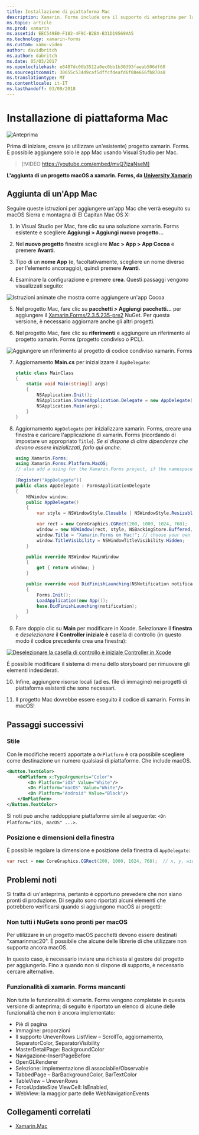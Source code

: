 ```yaml
---
title: Installazione di piattaforma Mac
description: Xamarin. Forms include ora il supporto di anteprima per la piattaforma Mac
ms.topic: article
ms.prod: xamarin
ms.assetid: EEC549E0-F182-4F9C-B2BA-B31D19569AA5
ms.technology: xamarin-forms
ms.custom: xamu-video
author: davidbritch
ms.author: dabritch
ms.date: 05/03/2017
ms.openlocfilehash: e8487dc06b3512a0ec0bb1b30393faeab506df60
ms.sourcegitcommit: 30055c534d9caf5dffcfdeafd6f08e666fb870a8
ms.translationtype: MT
ms.contentlocale: it-IT
ms.lasthandoff: 03/09/2018
---
```

# <a name="mac-platform-setup"></a>Installazione di piattaforma Mac

![Anteprima](~/media/shared/preview.png)

Prima di iniziare, creare (o utilizzare un'esistente) progetto xamarin. Forms.
È possibile aggiungere solo le app Mac usando Visual Studio per Mac.

> [!VIDEO https://youtube.com/embed/mvQ7jzaNseM]

**L'aggiunta di un progetto macOS a xamarin. Forms, da [University Xamarin](https://university.xamarin.com/)**

## <a name="adding-a-mac-app"></a>Aggiunta di un'App Mac

Seguire queste istruzioni per aggiungere un'app Mac che verrà eseguito su macOS Sierra e montagna di El Capitan Mac OS X:

1. In Visual Studio per Mac, fare clic su una soluzione xamarin. Forms esistente e scegliere **Aggiungi > Aggiungi nuovo progetto...**

2. Nel **nuovo progetto** finestra scegliere **Mac > App > App Cocoa** e premere **Avanti**.

3. Tipo di un **nome App** (e, facoltativamente, scegliere un nome diverso per l'elemento ancoraggio), quindi premere **Avanti**.

4. Esaminare la configurazione e premere **crea**. Questi passaggi vengono visualizzati seguito:

  ![Istruzioni animate che mostra come aggiungere un'app Cocoa](mac-images/add-macos-proj.gif)

5. Nel progetto Mac, fare clic su **pacchetti > Aggiungi pacchetti...**  per aggiungere il [Xamarin.Forms/2.3.5.235-pre2](https://www.nuget.org/packages/Xamarin.Forms/2.3.5.235-pre2) NuGet. Per questa versione, è necessario aggiornare anche gli altri progetti.

6. Nel progetto Mac, fare clic su **riferimenti** e aggiungere un riferimento al progetto xamarin. Forms (progetto condiviso o PCL).

  ![Aggiungere un riferimento al progetto di codice condiviso xamarin. Forms](mac-images/references-sml.png)

7. Aggiornamento **Main.cs** per inizializzare il `AppDelegate`:

    ```csharp
    static class MainClass
    {
        static void Main(string[] args)
        {
            NSApplication.Init();
            NSApplication.SharedApplication.Delegate = new AppDelegate(); // add this line
            NSApplication.Main(args);
        }
    }
    ```

8. Aggiornamento `AppDelegate` per inizializzare xamarin. Forms, creare una finestra e caricare l'applicazione di xamarin. Forms (ricordando di impostare un appropriato `Title`). _Se si dispone di altre dipendenze che devono essere inizializzati, farlo qui anche._

    ```csharp
    using Xamarin.Forms;
    using Xamarin.Forms.Platform.MacOS;
    // also add a using for the Xamarin.Forms project, if the namespace is different to this file
    ...
    [Register("AppDelegate")]
    public class AppDelegate : FormsApplicationDelegate
    {
        NSWindow window;
        public AppDelegate()
        {
            var style = NSWindowStyle.Closable | NSWindowStyle.Resizable | NSWindowStyle.Titled;

            var rect = new CoreGraphics.CGRect(200, 1000, 1024, 768);
            window = new NSWindow(rect, style, NSBackingStore.Buffered, false);
            window.Title = "Xamarin.Forms on Mac!"; // choose your own Title here
            window.TitleVisibility = NSWindowTitleVisibility.Hidden;
        }

        public override NSWindow MainWindow
        {
            get { return window; }
        }

        public override void DidFinishLaunching(NSNotification notification)
        {
            Forms.Init();
            LoadApplication(new App());
            base.DidFinishLaunching(notification);
        }
    }
    ```

9. Fare doppio clic su **Main** per modificare in Xcode. Selezionare il **finestra** e _deselezionare_ il **Controller iniziale è** casella di controllo (in questo modo il codice precedente crea una finestra):

  [![Deselezionare la casella di controllo è iniziale Controller in Xcode](mac-images/xcode-init-controller-sml.png)](mac-images/xcode-init-controller.png#lightbox)

  È possibile modificare il sistema di menu dello storyboard per rimuovere gli elementi indesiderati.

10. Infine, aggiungere risorse locali (ad es. file di immagine) nei progetti di piattaforma esistenti che sono necessari.

11. Il progetto Mac dovrebbe essere eseguito il codice di xamarin. Forms in macOS!

## <a name="next-steps"></a>Passaggi successivi

### <a name="styling"></a>Stile

Con le modifiche recenti apportate a `OnPlatform` è ora possibile scegliere come destinazione un numero qualsiasi di piattaforme. Che include macOS.

```xml
<Button.TextColor>
    <OnPlatform x:TypeArguments="Color">
        <On Platform="iOS" Value="White"/>
        <On Platform="macOS" Value="White"/>
        <On Platform="Android" Value="Black"/>
    </OnPlatform>
</Button.TextColor>
```

Si noti può anche raddoppiare piattaforme simile al seguente: `<On Platform="iOS, macOS" ...>`.

### <a name="window-size-and-position"></a>Posizione e dimensioni della finestra

È possibile regolare la dimensione e posizione della finestra di `AppDelegate`:

```csharp
var rect = new CoreGraphics.CGRect(200, 1000, 1024, 768);  // x, y, width, height
```

## <a name="known-issues"></a>Problemi noti

Si tratta di un'anteprima, pertanto è opportuno prevedere che non siano pronti di produzione. Di seguito sono riportati alcuni elementi che potrebbero verificarsi quando si aggiungono macOS ai progetti:

### <a name="not-all-nugets-are-ready-for-macos"></a>Non tutti i NuGets sono pronti per macOS

Per utilizzare in un progetto macOS pacchetti devono essere destinati "xamarinmac20". È possibile che alcune delle librerie di che utilizzare non supporta ancora macOS.

In questo caso, è necessario inviare una richiesta al gestore del progetto per aggiungerlo. Fino a quando non si dispone di supporto, è necessario cercare alternative.

### <a name="missing-xamarinforms-features"></a>Funzionalità di xamarin. Forms mancanti

Non tutte le funzionalità di xamarin. Forms vengono completate in questa versione di anteprima; di seguito è riportato un elenco di alcune delle funzionalità che non è ancora implementato:

* Piè di pagina
* Immagine: proporzioni
* Il supporto UnevenRows ListView – ScrollTo, aggiornamento, SeparatorColor, SeparatorVisibility
* MasterDetailPage: BackgroundColor
* Navigazione-InsertPageBefore
* OpenGLRenderer
* Selezione: implementazione di associabile/Observable
* TabbedPage – BarBackgroundColor, BarTextColor
* TableView – UnevenRows
* ForceUpdateSize ViewCell: IsEnabled,
* WebView: la maggior parte delle WebNavigationEvents


## <a name="related-links"></a>Collegamenti correlati

- [Xamarin.Mac](~/mac/index.yml)
